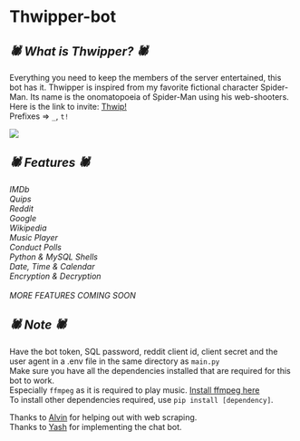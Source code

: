 # Thwipper-bot

_<h2>🕷 What is Thwipper? 🕷</h2>_
Everything you need to keep the members of the server entertained, this bot has it. 
Thwipper is inspired from my favorite fictional character Spider-Man. Its name is the onomatopoeia of Spider-Man using his web-shooters. Here is the link to invite: [Thwip!](https://discord.com/api/oauth2/authorize?client_id=837686974516035644&permissions=36924480&scope=bot)<br>
Prefixes => `_`, `t!`<br>

<!-- <img src="\spiderman.png"></img> -->
<img src="https://wallpapercave.com/dwp1x/wp2127917.jpg"></img>

_<h2>🕷 Features 🕷</h2>_
_IMDb_<br>
_Quips_<br>
_Reddit_<br>
_Google_<br>
_Wikipedia_<br>
_Music Player_<br> 
_Conduct Polls_<br>
_Python & MySQL Shells_<br> 
_Date, Time & Calendar_ <br>
_Encryption & Decryption_<br><br>
_MORE FEATURES COMING SOON_

_<h2>🕷 Note 🕷</h2>_
Have the bot token, SQL password, reddit client id, client secret and the user agent in a .env file in the same directory as `main.py`<br>
Make sure you have all the dependencies installed that are required for this bot to work.<br>
Especially `ffmpeg` as it is required to play music.
<a href="https://ffmpeg.org/download.html">Install ffmpeg here</a><br>
To install other dependencies required, use `pip install [dependency]`.<br>

Thanks to [Alvin](https://github.com/alvinbengeorge) for helping out with web scraping.<br>
Thanks to [Yash](https://github.com/YashVardhan-AI) for implementing the chat bot.
